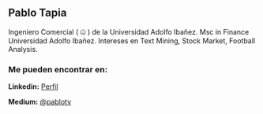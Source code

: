 ## Pablo Tapia

Ingeniero Comercial ( :zipper_mouth_face: ) de la Universidad Adolfo Ibañez. Msc in Finance Universidad Adolfo Ibañez.
Intereses en Text Mining, Stock Market, Football Analysis.

### Me pueden encontrar en:

**Linkedin:** [Perfil](https://www.linkedin.com/in/pablo-tapia-varela-9b094523/?lipi=urn%3Ali%3Apage%3Ad_flagship3_feed%3BVIUFvgF2SOW33lG6nqwZIg%3D%3D&licu=urn%3Ali%3Acontrol%3Ad_flagship3_feed-nav.settings_view_profile)

**Medium:** [@pablotv](https://medium.com/@pablotv)


